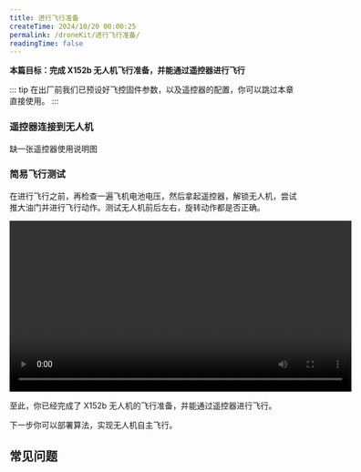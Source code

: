 ```yaml
---
title: 进行飞行准备
createTime: 2024/10/20 00:00:25
permalink: /droneKit/进行飞行准备/
readingTime: false
---
```


<!-- TODO(Derkai): 待更新一个开箱视频 -->
**本篇目标：完成 X152b 无人机飞行准备，并能通过遥控器进行飞行**

::: tip 在出厂前我们已预设好飞控固件参数，以及遥控器的配置，你可以跳过本章直接使用。
:::

### 遥控器连接到无人机
缺一张遥控器使用说明图
<!-- TODO(TODO): 缺一张遥控器功能图 -->

### 简易飞行测试

在进行飞行之前，再检查一遍飞机电池电压，然后拿起遥控器，解锁无人机，尝试推大油门并进行飞行动作。测试无人机前后左右，旋转动作都是否正确。

<div>
<video width="600" controls>
    <source src="https://emnavi-doc-img.oss-cn-beijing.aliyuncs.com/emnavi_video/intro/flight_demo.mp4" type="video/mp4" />
    您的浏览器不支持 video 标签。
</video>
</div>


至此，你已经完成了 X152b 无人机的飞行准备，并能通过遥控器进行飞行。

下一步你可以部署算法，实现无人机自主飞行。

## 常见问题

<LinkCard icon="twemoji:astonished-face" title="可移步到飞机问题区进行排查" href="/droneKit/飞机问题排查/" > </LinkCard>

